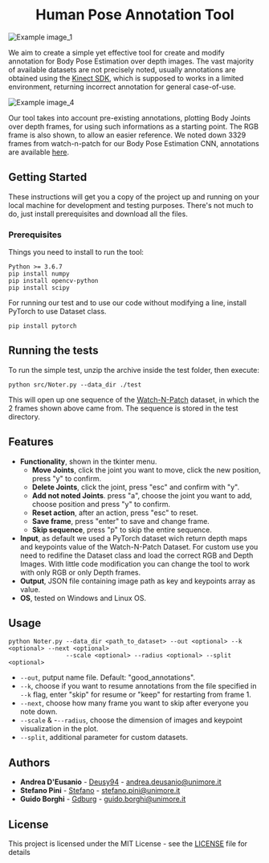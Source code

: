 <h1 align="center">Human Pose Annotation Tool</h1>

![Example image_1](https://github.com/aimagelab/human-pose-annotation-tool/blob/master/img/example_1.png)

We aim to create a simple yet effective tool for create and modify annotation for Body Pose Estimation over depth images.
The vast majority of available datasets are not precisely noted, usually annotations are obtained using the [Kinect SDK](https://www.microsoft.com/en-us/research/project/human-pose-estimation-for-kinect/ "Microsoft Page"), which is supposed to works in a limited environment, returning incorrect annotation for general case-of-use.

![Example image_4](https://github.com/aimagelab/human-pose-annotation-tool/blob/master/img/example_4.png)

Our tool takes into account pre-existing annotations, plotting Body Joints over depth frames, for using such informations as a starting point. The RGB frame is also shown, to allow an easier reference.
We noted down 3329 frames from watch-n-patch for our Body Pose Estimation CNN, annotations are available [here](http://imagelab.ing.unimore.it/depthbodypose).

## Getting Started
These instructions will get you a copy of the project up and running on your local machine for development and testing purposes. There's not much to do, just install prerequisites and download all the files.

### Prerequisites
Things you need to install to run the tool:

```
Python >= 3.6.7
pip install numpy
pip install opencv-python
pip install scipy
```

For running our test and to use our code without modifying a line, install PyTorch to use Dataset class.
```
pip install pytorch
```

## Running the tests
To run the simple test, unzip the archive inside the test folder, then execute:
```
python src/Noter.py --data_dir ./test
```
This will open up one sequence of the [Watch-N-Patch](http://watchnpatch.cs.cornell.edu/ "WnP Page") dataset, in which the 2 frames shown above came from. The sequence is stored in the test directory.

## Features
- **Functionality**, shown in the tkinter menu.
  - **Move Joints**, click the joint you want to move, click the new position, press "y" to confirm.
  - **Delete Joints**, click the joint, press "esc" and confirm with "y".
  - **Add not noted Joints**. press "a", choose the joint you want to add, choose position and press "y" to confirm.
  - **Reset action**, after an action, press "esc" to reset.
  - **Save frame**, press "enter" to save and change frame.
  - **Skip sequence**, press "p" to skip the entire sequence.
- **Input**, as default we used a PyTorch dataset wich return depth maps and keypoints value of the Watch-N-Patch Dataset. 
For custom use you need to redifine the Dataset class and load the correct RGB and Depth Images.
With little code modification you can change the tool to work with only RGB or only Depth frames.
- **Output**, JSON file containing image path as key and keypoints array as value.
- **OS**, tested on Windows and Linux OS.

## Usage
```
python Noter.py --data_dir <path_to_dataset> --out <optional> --k <optional> --next <optional>  
                --scale <optional> --radius <optional> --split <optional>
```
- `--out`, putput name file. Default: "good_annotations".
- `--k`, choose if you want to resume annotations from the file specified in `--k` flag, enter "skip" for resume or "keep" for restarting from frame 1.
- `--next`, choose how many frame you want to skip after everyone you note down.
- `--scale` & -`--radius`, choose the dimension of images and keypoint visualization in the plot.
- `--split`, additional parameter for custom datasets.

## Authors

* **Andrea D'Eusanio** - [Deusy94](https://github.com/Deusy94) - andrea.deusanio@unimore.it
* **Stefano Pini** - [Stefano](https://github.com/stefanopini) - stefano.pini@unimore.it
* **Guido Borghi** - [Gdburg](https://github.com/gdubrg) - guido.borghi@unimore.it

## License

This project is licensed under the MIT License - see the [LICENSE](LICENSE) file for details
